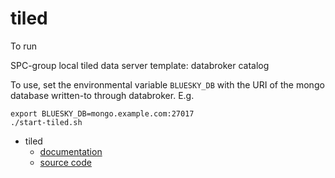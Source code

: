 # tiled

To run

SPC-group local tiled data server template: databroker catalog

To use, set the environmental variable ``BLUESKY_DB`` with the URI of
the mongo database written-to through databroker. E.g.

```
export BLUESKY_DB=mongo.example.com:27017
./start-tiled.sh
```

- tiled
   - [documentation](https://blueskyproject.io/tiled/)
   - [source code](https://github.com/bluesky/tiled)
